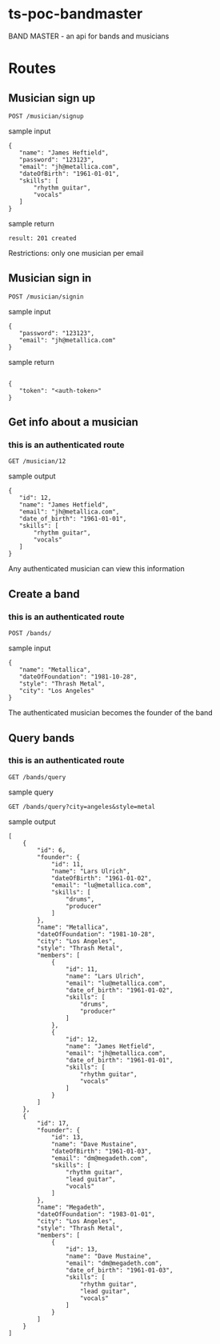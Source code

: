 # ts-poc-bandmaster
BAND MASTER - an api for bands and musicians

# Routes

## Musician sign up
```
POST /musician/signup
```
sample input
```
{
   "name": "James Heftield",
   "password": "123123",
   "email": "jh@metallica.com",
   "dateOfBirth": "1961-01-01",
   "skills": [
       "rhythm guitar",
       "vocals"
   ]
}
```
sample return
```
result: 201 created
```
Restrictions: only one musician per email


## Musician sign in

```
POST /musician/signin
```
sample input
```
{
   "password": "123123",
   "email": "jh@metallica.com"
}

```
sample return
```

{
   "token": "<auth-token>"
}
```

## Get info about a musician 
### this is an authenticated route

```
GET /musician/12
```
sample output
```
{
   "id": 12,
   "name": "James Hetfield",
   "email": "jh@metallica.com",
   "date_of_birth": "1961-01-01",
   "skills": [
       "rhythm guitar",
       "vocals"
   ]
}
```
Any authenticated musician can view this information
## Create a band
### this is an authenticated route
```
POST /bands/
```
sample input 

```
{
   "name": "Metallica",
   "dateOfFoundation": "1981-10-28",
   "style": "Thrash Metal",
   "city": "Los Angeles"
}
```
The authenticated musician becomes the founder of the band

## Query bands
### this is an authenticated route
```
GET /bands/query
```
sample query 

```
GET /bands/query?city=angeles&style=metal
```

sample output
```
[
    {
        "id": 6,
        "founder": {
            "id": 11,
            "name": "Lars Ulrich",
            "dateOfBirth": "1961-01-02",
            "email": "lu@metallica.com",
            "skills": [
                "drums",
                "producer"
            ]
        },
        "name": "Metallica",
        "dateOfFoundation": "1981-10-28",
        "city": "Los Angeles",
        "style": "Thrash Metal",
        "members": [
            {
                "id": 11,
                "name": "Lars Ulrich",
                "email": "lu@metallica.com",
                "date_of_birth": "1961-01-02",
                "skills": [
                    "drums",
                    "producer"
                ]
            },
            {
                "id": 12,
                "name": "James Hetfield",
                "email": "jh@metallica.com",
                "date_of_birth": "1961-01-01",
                "skills": [
                    "rhythm guitar",
                    "vocals"
                ]
            }
        ]
    },
    {
        "id": 17,
        "founder": {
            "id": 13,
            "name": "Dave Mustaine",
            "dateOfBirth": "1961-01-03",
            "email": "dm@megadeth.com",
            "skills": [
                "rhythm guitar",
                "lead guitar",
                "vocals"
            ]
        },
        "name": "Megadeth",
        "dateOfFoundation": "1983-01-01",
        "city": "Los Angeles",
        "style": "Thrash Metal",
        "members": [
            {
                "id": 13,
                "name": "Dave Mustaine",
                "email": "dm@megadeth.com",
                "date_of_birth": "1961-01-03",
                "skills": [
                    "rhythm guitar",
                    "lead guitar",
                    "vocals"
                ]
            }
        ]
    }
]

```
